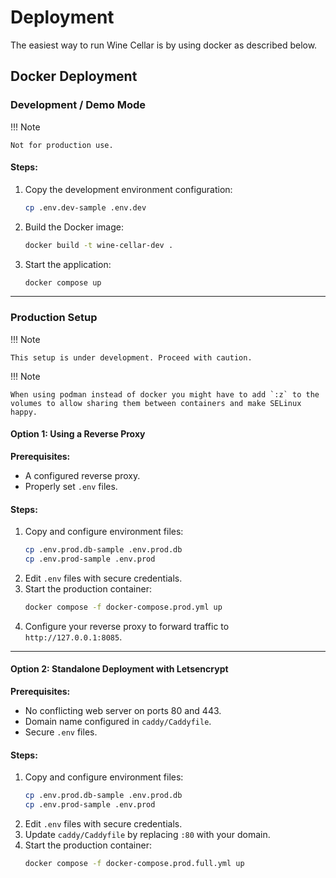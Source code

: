 # Deployment
The easiest way to run Wine Cellar is by using docker as described below.

## Docker Deployment

### Development / Demo Mode

!!! Note

    Not for production use.

#### Steps:

1. Copy the development environment configuration:
   ```sh
   cp .env.dev-sample .env.dev
   ```
2. Build the Docker image:
   ```sh
   docker build -t wine-cellar-dev .
   ```
3. Start the application:
   ```sh
   docker compose up
   ```

---

### Production Setup

!!! Note

    This setup is under development. Proceed with caution.

!!! Note

    When using podman instead of docker you might have to add `:z` to the
    volumes to allow sharing them between containers and make SELinux happy.

#### Option 1: Using a Reverse Proxy

**Prerequisites:**

- A configured reverse proxy.
- Properly set `.env` files.

#### Steps:

1. Copy and configure environment files:
   ```sh
   cp .env.prod.db-sample .env.prod.db
   cp .env.prod-sample .env.prod
   ```
2. Edit `.env` files with secure credentials.
3. Start the production container:
   ```sh
   docker compose -f docker-compose.prod.yml up
   ```
4. Configure your reverse proxy to forward traffic to `http://127.0.0.1:8085`.

---

#### Option 2: Standalone Deployment with Letsencrypt

**Prerequisites:**

- No conflicting web server on ports 80 and 443.
- Domain name configured in `caddy/Caddyfile`.
- Secure `.env` files.

#### Steps:

1. Copy and configure environment files:
   ```sh
   cp .env.prod.db-sample .env.prod.db
   cp .env.prod-sample .env.prod
   ```
2. Edit `.env` files with secure credentials.
3. Update `caddy/Caddyfile` by replacing `:80` with your
   domain.
4. Start the production container:
   ```sh
   docker compose -f docker-compose.prod.full.yml up
   ```
